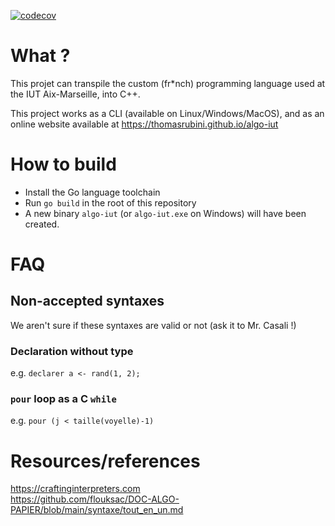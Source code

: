 [![codecov](https://codecov.io/github/ThomasRubini/algo-iut/graph/badge.svg?token=RPNNNZSGJD)](https://codecov.io/github/ThomasRubini/algo-iut)

# What ?

This projet can transpile the custom (fr*nch) programming language used at the IUT Aix-Marseille, into C++.

This project works as a CLI (available on Linux/Windows/MacOS), and as an online website available at https://thomasrubini.github.io/algo-iut

# How to build
- Install the Go language toolchain
- Run `go build` in the root of this repository
- A new binary `algo-iut` (or `algo-iut.exe` on Windows) will have been created.

# FAQ
## Non-accepted syntaxes
We aren't sure if these syntaxes are valid or not (ask it to Mr. Casali !)

### Declaration without type
e.g. `declarer a <- rand(1, 2);`

### `pour` loop as a C `while`
e.g. `pour (j < taille(voyelle)-1)`

# Resources/references
https://craftinginterpreters.com  
https://github.com/flouksac/DOC-ALGO-PAPIER/blob/main/syntaxe/tout_en_un.md  

